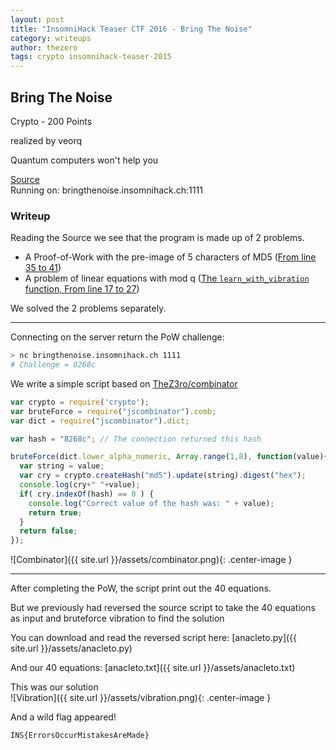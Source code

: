 ```yaml
---
layout: post
title: "InsomniHack Teaser CTF 2016 - Bring The Noise"
category: writeups
author: thezero
tags: crypto insomnihack-teaser-2015
---
```


## Bring The Noise
Crypto - 200 Points

realized by veorq

Quantum computers won't help you

[Source](https://github.com/ctfs/write-ups-2016/blob/master/insomnihack-teaser-2016/crypto/bring-the-noise-200/server-bd6a6586808ab28325de37276aa99357.py)<br/>
Running on: bringthenoise.insomnihack.ch:1111

### Writeup
Reading the Source we see that the program is made up of 2 problems.

 - A Proof-of-Work with the pre-image of 5 characters of MD5 ([From line 35 to 41](https://github.com/ctfs/write-ups-2016/blob/master/insomnihack-teaser-2016/crypto/bring-the-noise-200/server-bd6a6586808ab28325de37276aa99357.py#L35-L41))
 - A problem of linear equations with mod q ([The `learn_with_vibration` function, From line 17 to 27](https://github.com/ctfs/write-ups-2016/blob/master/insomnihack-teaser-2016/crypto/bring-the-noise-200/server-bd6a6586808ab28325de37276aa99357.py#L17-L27))

We solved the 2 problems separately.

----------

Connecting on the server return the PoW challenge:
```sh
> nc bringthenoise.insomnihack.ch 1111
# Challenge = 8268c
```

We write a simple script based on [TheZ3ro/combinator](https://github.com/TheZ3ro/combinator)

```js
var crypto = require('crypto');
var bruteForce = require("jscombinator").comb;
var dict = require("jscombinator").dict;

var hash = "8268c"; // The connection returned this hash

bruteForce(dict.lower_alpha_numeric, Array.range(1,8), function(value){
  var string = value;
  var cry = crypto.createHash("md5").update(string).digest("hex");
  console.log(cry+" "+value);
  if( cry.indexOf(hash) == 0 ) {
    console.log("Correct value of the hash was: " + value);
    return true;
  }
  return false;
});
```

![Combinator]({{ site.url }}/assets/combinator.png){: .center-image }

----------

After completing the PoW, the script print out the 40 equations.

But we previously had reversed the source script to take the 40 equations as input and bruteforce vibration to find the solution

You can download and read the reversed script here:
[anacleto.py]({{ site.url }}/assets/anacleto.py)

And our 40 equations:
[anacleto.txt]({{ site.url }}/assets/anacleto.txt)

This was our solution<br/>
![Vibration]({{ site.url }}/assets/vibration.png){: .center-image }

And a wild flag appeared!

`INS{ErrorsOccurMistakesAreMade}`
